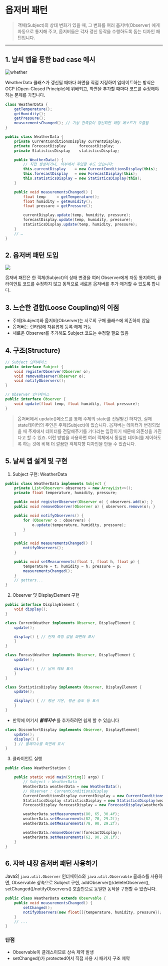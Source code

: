 # 옵저버 패턴

> 객체(Subject)의 상태 변화가 있을 때, 그 변화를 여러 옵저버(Observer) 에게 자동으로 통지해 주고, 옵저버들은 각자 갱신 동작을 수행하도록 돕는 디자인 패턴입니다.

---

## 1. 날씨 앱을 통한 bad case 예시

![whether](https://velog.velcdn.com/images%2Fhanna2100%2Fpost%2F4f906070-4233-40d2-aeac-9e711e253283%2F20210118_223745.png)


WeatherData 클래스가 갱신될 때마다 화면을 직접 지정하여 업데이트하는 방식은 OCP (Open-Closed Principle)에 위배되고, 화면을 추가할 때마다 코드를 수정해야 하는 문제를 가집니다.

```java
class WeatherData {
	getTemperature();
	getHumidity();
	getPressure();
	measurementsChanged(); // 기상 관측값이 갱신되면 해당 메소드가 호출됨
}
```

```java
public class WeatherData {
    private CurrentConditionsDisplay currentDisplay;
    private ForecastDisplay      forecastDisplay;
    private StatisticsDisplay    statisticsDisplay;

    public WeatherData() {
        // 직접 생성하거나, 외부에서 주입할 수도 있습니다:
        this.currentDisplay    = new CurrentConditionsDisplay(this);
        this.forecastDisplay   = new ForecastDisplay(this);
        this.statisticsDisplay = new StatisticsDisplay(this);
    }

    public void measurementsChanged() {
        float temp     = getTemperature();
        float humidity = getHumidity();
        float pressure = getPressure();

        currentDisplay.update(temp, humidity, pressure);
        forecastDisplay.update(temp, humidity, pressure);
        statisticsDisplay.update(temp, humidity, pressure);
    }
    // …    
}
```

## 2. 옵저버 패턴 도입

![](https://velog.velcdn.com/images%2Fhanna2100%2Fpost%2F6a8c2db1-1f2a-49f5-919d-d046f4643aa8%2F20210118_232543.png)

옵저버 패턴은 한 객체(Subject)의 상태 변경을 여러 Observer에게 자동 통지하여, 클라이언트 코드를 수정하지 않고 동적으로 새로운 옵저버를 추가·제거할 수 있도록 합니다.

## 3. 느슨한 결합(Loose Coupling)의 이점
- 주제(Subject)와 옵저버(Observer)는 서로의 구체 클래스에 의존하지 않음
- 옵저버는 런타임에 자유롭게 등록·해제 가능
- 새로운 Observer를 추가해도 Subject 코드는 수정할 필요 없음

## 4. 구조(Structure)
```java
// Subject 인터페이스
public interface Subject {
    void registerObserver(Observer o);
    void removeObserver(Observer o);
    void notifyObservers();
}

// Observer 인터페이스
public interface Observer {
    void update(float temp, float humidity, float pressure);
}
```

> 옵저버에서 update()메소드를 통해 주제의 state를 전달받긴 하지만, 실제 state데이터의 주인은 주제(Subject)에 있습니다. 옵저버는 데이터가 변경되었을 때 주제에서 데이터를 전달해주기를 기다리는 입장이기 때문에 의존성을 가진다고 할 수 있죠. 이런 방법을 사용하면 여러 객체에서 동일한 데이터를 제어하도록 하는 것에 비해 더 깔끔한 객체지향 디자인을 만들 수 있습니다.

## 5. 날씨 앱 설계 및 구현
1) Subject 구현: WeatherData
```java
public class WeatherData implements Subject {
    private List<Observer> observers = new ArrayList<>();
    private float temperature, humidity, pressure;

    public void registerObserver(Observer o) { observers.add(o); }
    public void removeObserver(Observer o) { observers.remove(o); }

    public void notifyObservers() {
        for (Observer o : observers) {
            o.update(temperature, humidity, pressure);
        }
    }

    public void measurementsChanged() {
        notifyObservers();
    }

    public void setMeasurements(float t, float h, float p) {
        temperature = t; humidity = h; pressure = p;
        measurementsChanged();
    }
    // getters...
}
```

2) Observer 및 DisplayElement 구현
```java
public interface DisplayElement {
    void display();
}

class CurrentWeather implements Observer, DisplayElement {
    update();

    display() { // 현재 측정 값을 화면에 표시 
    }
}

class ForcastWeather implements Observer, DisplayElement {
    update();

    display() { // 날씨 예보 표시 
    }
}

class StatisticsDisplay implements Observer, DisplayElement {
    update();

    display() { // 평균 기온, 평균 습도 등 표시 
    }
}
```

- 만약에 여기서 ***불쾌지수*** 를 추가하려면 쉽게 할 수 있습니다
```java
class DiscomfortDisplay implements Observer, DisplayElement{
	update();
	display() {
    } // 불쾌지수를 화면에 표시 
}
```

3) 클라이언트 실행
```java
public class WeatherStation {

    public static void main(String[] args) {
        // Subject : WeatherData
        WeatherData weatherData = new WeatherData();
        // Observer : CurrentConditionsDisplay
        CurrentConditionsDisplay currentDisplay = new CurrentConditionsDisplay(weatherData);
        StatisticsDisplay statisticsDisplay = new StatisticsDisplay(weatherData);
        ForecastDisplay forecastDisplay = new ForecastDisplay(weatherData);

        weatherData.setMeasurements(80, 65, 30.4f);
        weatherData.setMeasurements(82, 70, 29.2f);
        weatherData.setMeasurements(78, 90, 29.2f);

        weatherData.removeObserver(forecastDisplay);
        weatherData.setMeasurements(62, 90, 28.1f);
    }
}
```

## 6. 자바 내장 옵저버 패턴 사용하기
Java의 `java.util.Observer` 인터페이스와 `java.util.Observable` 클래스를 사용하면, Observable 상속으로 Subject 구현, addObserver()/deleteObserver(), setChanged()/notifyObservers() 호출만으로 동일한 동작을 구현할 수 있습니다.

```java
public class WeatherData extends Observable {
    public void measurementsChanged() {
        setChanged();
        notifyObservers(new float[]{temperature, humidity, pressure});
    }
    // ...
}
```

### 단점
- Observable이 클래스이므로 상속 제약 발생
- setChanged()가 protected여서 직접 사용 시 패키지 구조 제약